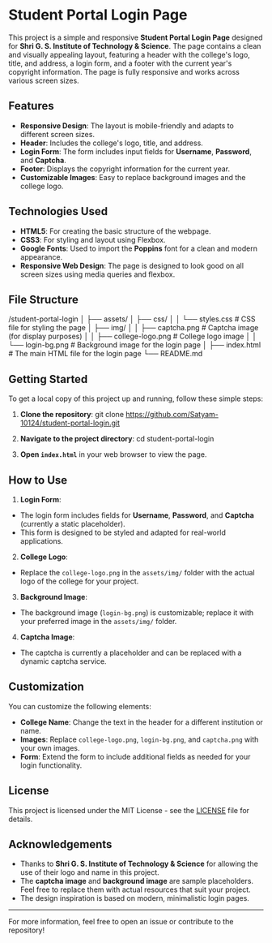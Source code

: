 # Student Portal Login Page

This project is a simple and responsive **Student Portal Login Page** designed for **Shri G. S. Institute of Technology & Science**. The page contains a clean and visually appealing layout, featuring a header with the college's logo, title, and address, a login form, and a footer with the current year's copyright information. The page is fully responsive and works across various screen sizes.

## Features

- **Responsive Design**: The layout is mobile-friendly and adapts to different screen sizes.
- **Header**: Includes the college's logo, title, and address.
- **Login Form**: The form includes input fields for **Username**, **Password**, and **Captcha**.
- **Footer**: Displays the copyright information for the current year.
- **Customizable Images**: Easy to replace background images and the college logo.

## Technologies Used

- **HTML5**: For creating the basic structure of the webpage.
- **CSS3**: For styling and layout using Flexbox.
- **Google Fonts**: Used to import the **Poppins** font for a clean and modern appearance.
- **Responsive Web Design**: The page is designed to look good on all screen sizes using media queries and flexbox.

## File Structure

/student-portal-login │ ├── assets/ │ ├── css/ │ │ └── styles.css # CSS file for styling the page │ ├── img/ │ │ ├── captcha.png # Captcha image (for display purposes) │ │ ├── college-logo.png # College logo image │ │ └── login-bg.png # Background image for the login page │ ├── index.html # The main HTML file for the login page └── README.md 


## Getting Started

To get a local copy of this project up and running, follow these simple steps:

1. **Clone the repository**:
git clone https://github.com/Satyam-10124/student-portal-login.git

2. **Navigate to the project directory**:
cd student-portal-login

3. **Open `index.html`** in your web browser to view the page.

## How to Use

1. **Login Form**:
- The login form includes fields for **Username**, **Password**, and **Captcha** (currently a static placeholder).
- This form is designed to be styled and adapted for real-world applications.

2. **College Logo**:
- Replace the `college-logo.png` in the `assets/img/` folder with the actual logo of the college for your project.

3. **Background Image**:
- The background image (`login-bg.png`) is customizable; replace it with your preferred image in the `assets/img/` folder.

4. **Captcha Image**:
- The captcha is currently a placeholder and can be replaced with a dynamic captcha service.

## Customization

You can customize the following elements:

- **College Name**: Change the text in the header for a different institution or name.
- **Images**: Replace `college-logo.png`, `login-bg.png`, and `captcha.png` with your own images.
- **Form**: Extend the form to include additional fields as needed for your login functionality.

## License

This project is licensed under the MIT License - see the [LICENSE](LICENSE) file for details.

## Acknowledgements

- Thanks to **Shri G. S. Institute of Technology & Science** for allowing the use of their logo and name in this project.
- The **captcha image** and **background image** are sample placeholders. Feel free to replace them with actual resources that suit your project.
- The design inspiration is based on modern, minimalistic login pages.

---

For more information, feel free to open an issue or contribute to the repository!

